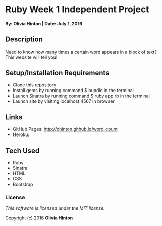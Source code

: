 # Ruby Week 1 Independent Project

#### By: Olivia Hinton | Date: July 1, 2016

## Description

Need to know how many times a certain word appears in a block of text? This website will tell you!

## Setup/Installation Requirements

* Clone this repository
* Install gems by running command $ bundle in the terminal
* Launch Sinatra by running command $ ruby app.rb in the terminal
* Launch site by visiting localhost:4567 in browser

## Links

* GitHub Pages: http://ohinton.github.io/word_count
* Heroku:

## Tech Used

* Ruby
* Sinatra
* HTML
* CSS
* Bootstrap

### License

*This software is licensed under the MIT license.*

Copyright (c) 2016 **Olivia Hinton**
